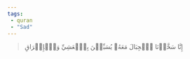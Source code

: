 ```yaml
---
tags: 
 - quran 
 - "Sad"
---
```


> إِنَّا سَخَّرۡنَا ٱلۡجِبَالَ مَعَهُۥ يُسَبِّحۡنَ بِٱلۡعَشِيِّ وَٱلۡإِشۡرَاقِ
